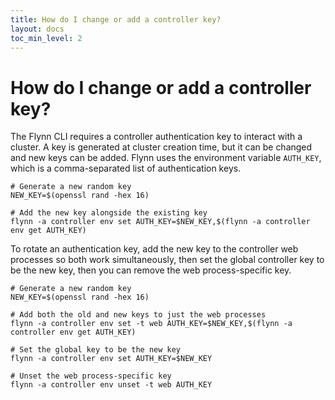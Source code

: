 ```yaml
---
title: How do I change or add a controller key?
layout: docs
toc_min_level: 2
---
```


# How do I change or add a controller key?

The Flynn CLI requires a controller authentication key to interact with a cluster. A key is generated at cluster creation time, but it can be changed and new keys can be added. Flynn uses the environment variable `AUTH_KEY`, which is a comma-separated list of authentication keys.

    # Generate a new random key
    NEW_KEY=$(openssl rand -hex 16)

    # Add the new key alongside the existing key
    flynn -a controller env set AUTH_KEY=$NEW_KEY,$(flynn -a controller env get AUTH_KEY)

To rotate an authentication key, add the new key to the controller web processes so both work simultaneously, then set the global controller key to be the new key, then you can remove the web process-specific key.

    # Generate a new random key
    NEW_KEY=$(openssl rand -hex 16)

    # Add both the old and new keys to just the web processes
    flynn -a controller env set -t web AUTH_KEY=$NEW_KEY,$(flynn -a controller env get AUTH_KEY)

    # Set the global key to be the new key
    flynn -a controller env set AUTH_KEY=$NEW_KEY

    # Unset the web process-specific key
    flynn -a controller env unset -t web AUTH_KEY
